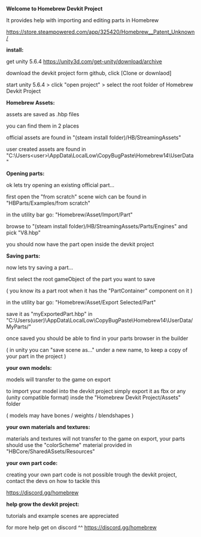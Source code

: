 <b>Welcome to Homebrew Devkit Project</b>

It provides help with importing and editing parts in Homebrew

https://store.steampowered.com/app/325420/Homebrew__Patent_Unknown/


<b>install:</b>

get unity 5.6.4 https://unity3d.com/get-unity/download/archive

download the devkit project form github, click [Clone or downlaod]

start unity 5.6.4 > click "open project" > select the root folder of Homebrew Devkit Project


<b>Homebrew Assets:</b>

assets are saved as .hbp files 

you can find them in 2 places 

official assets are found in "(steam install folder)/HB/StreamingAssets"

user created assets are found in "C:\Users\<user>\AppData\LocalLow\CopyBugPaste\Homebrew14\UserData"


<b>Opening parts:</b>

ok lets try opening an existing official part...

first open the "from scratch" scene wich can be found in "HBParts/Examples/from scratch"

in the utility bar go: "Homebrew/Asset/Import/Part"

browse to  "(steam install folder)/HB/StreamingAssets/Parts/Engines" and pick "V8.hbp"

you should now have the part open inside the devkit project


<b>Saving parts:</b>

now lets try saving a part...

first select the root gameObject of the part you want to save

( you know its a part root when it has the "PartContainer" component on it )


in the utility bar go: "Homebrew/Asset/Export Selected/Part"

save it as "myExportedPart.hbp" in "C:\Users\(user)\AppData\LocalLow\CopyBugPaste\Homebrew14\UserData/MyParts/<here>"


once saved you should be able to find in your parts browser in the builder

( in unity you can "save scene as..." under a new name, to keep a copy of your part in the project )


<b>your own models:</b>

models will transfer to  the game on export

to import your model into the devkit project simply export it as fbx or any (unity compatible format) insde the "Homebrew Devkit Project/Assets"  folder

( models may have bones / weights / blendshapes )


<b>your own materials and textures:</b>

materials and textures will not transfer to the game on export, your parts should use the "colorScheme" material provided in "HBCore/SharedASsets/Resources"


<b>your own part code:</b>

creating your own part code is not possible trough the devkit project, contact the devs on how to tackle this 

https://discord.gg/homebrew


<b>help grow the devkit project:</b>

tutorials and example scenes are appreciated 


for more help get on discord ^^
https://discord.gg/homebrew
